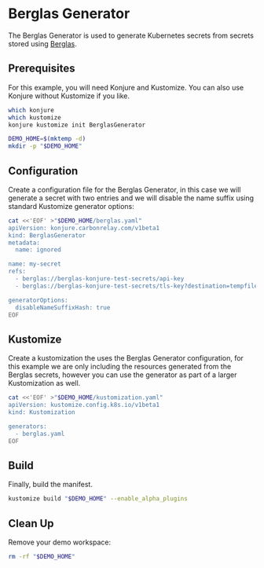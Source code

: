 # Berglas Generator

The Berglas Generator is used to generate Kubernetes secrets from secrets stored using [Berglas](https://github.com/GoogleCloudPlatform/berglas).

## Prerequisites

For this example, you will need Konjure and Kustomize. You can also use Konjure without Kustomize if you like.

```bash
which konjure
which kustomize
konjure kustomize init BerglasGenerator

DEMO_HOME=$(mktemp -d)
mkdir -p "$DEMO_HOME"
```

## Configuration

Create a configuration file for the Berglas Generator, in this case we will generate a secret with two entries and we will disable the name suffix using standard Kustomize generator options:

```bash
cat <<'EOF' >"$DEMO_HOME/berglas.yaml"
apiVersion: konjure.carbonrelay.com/v1beta1
kind: BerglasGenerator
metadata:
  name: ignored

name: my-secret
refs:
  - berglas://berglas-konjure-test-secrets/api-key
  - berglas://berglas-konjure-test-secrets/tls-key?destination=tempfile

generatorOptions:
  disableNameSuffixHash: true
EOF
```

## Kustomize

Create a kustomization the uses the Berglas Generator configuration, for this example we are only including the resources generated from the Berglas secrets, however you can use the generator as part of a larger Kustomization as well.

```bash
cat <<'EOF' >"$DEMO_HOME/kustomization.yaml"
apiVersion: kustomize.config.k8s.io/v1beta1
kind: Kustomization

generators:
  - berglas.yaml
EOF
```

## Build

Finally, build the manifest.

```bash
kustomize build "$DEMO_HOME" --enable_alpha_plugins
```

## Clean Up

Remove your demo workspace:

```bash
rm -rf "$DEMO_HOME"
```
